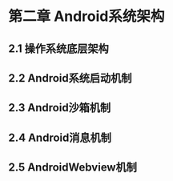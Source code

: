 # **第二章 Android系统架构**

## **2.1 操作系统底层架构**
## **2.2 Android系统启动机制**
## **2.3 Android沙箱机制**
## **2.4 Android消息机制**
## **2.5 AndroidWebview机制**
